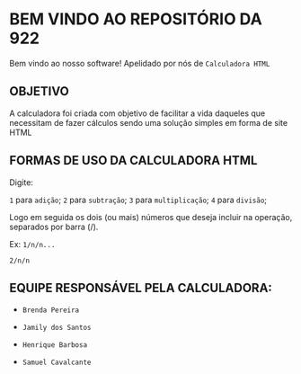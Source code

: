 # BEM VINDO AO REPOSITÓRIO DA 922

Bem vindo ao nosso software!
Apelidado por nós de `Calculadora HTML`

## OBJETIVO
A calculadora foi criada com objetivo de facilitar a vida daqueles que necessitam de fazer cálculos
sendo uma solução simples em forma de site HTML

## FORMAS DE USO DA CALCULADORA HTML

Digite:

`1` para `adição`;
`2` para `subtração`;
`3` para `multiplicação`;
`4` para `divisão`;

Logo em seguida os dois (ou mais) números que deseja incluir na operação, separados por barra (/).

Ex: `1/n/n...`

`2/n/n`

## EQUIPE RESPONSÁVEL PELA CALCULADORA:
- `Brenda Pereira`

- `Jamily dos Santos`

- `Henrique Barbosa`

- `Samuel Cavalcante`
